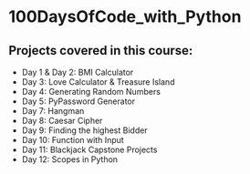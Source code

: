 # 100DaysOfCode_with_Python

## Projects covered in this course:

* Day 1 & Day 2: BMI Calculator 
* Day 3: Love Calculator & Treasure Island
* Day 4: Generating Random Numbers
* Day 5: PyPassword Generator
* Day 7: Hangman
* Day 8: Caesar Cipher 
* Day 9: Finding the highest Bidder
* Day 10: Function with Input
* Day 11: Blackjack Capstone Projects
* Day 12: Scopes in Python
